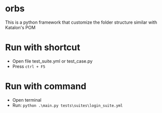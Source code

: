 # orbs
This is a python framework that customize the folder structure similar with Katalon's POM

# Run with shortcut
- Open file test_suite.yml or test_case.py
- Press `ctrl + F5`

# Run with command
- Open terminal
- Run: `python .\main.py tests\suites\login_suite.yml`